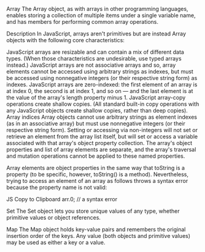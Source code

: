 Array
The Array object, as with arrays in other programming languages, enables storing a collection of multiple items under a single variable name, and has members for performing common array operations.

Description
In JavaScript, arrays aren't primitives but are instead Array objects with the following core characteristics:

JavaScript arrays are resizable and can contain a mix of different data types. (When those characteristics are undesirable, use typed arrays instead.)
JavaScript arrays are not associative arrays and so, array elements cannot be accessed using arbitrary strings as indexes, but must be accessed using nonnegative integers (or their respective string form) as indexes.
JavaScript arrays are zero-indexed: the first element of an array is at index 0, the second is at index 1, and so on — and the last element is at the value of the array's length property minus 1.
JavaScript array-copy operations create shallow copies. (All standard built-in copy operations with any JavaScript objects create shallow copies, rather than deep copies).
Array indices
Array objects cannot use arbitrary strings as element indexes (as in an associative array) but must use nonnegative integers (or their respective string form). Setting or accessing via non-integers will not set or retrieve an element from the array list itself, but will set or access a variable associated with that array's object property collection. The array's object properties and list of array elements are separate, and the array's traversal and mutation operations cannot be applied to these named properties.

Array elements are object properties in the same way that toString is a property (to be specific, however, toString() is a method). Nevertheless, trying to access an element of an array as follows throws a syntax error because the property name is not valid:

JS
Copy to Clipboard
arr.0; // a syntax error

Set
The Set object lets you store unique values of any type, whether primitive values or object references.

Map
The Map object holds key-value pairs and remembers the original insertion order of the keys. Any value (both objects and primitive values) may be used as either a key or a value.
